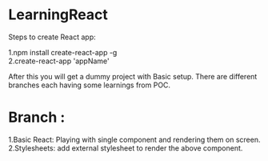 # LearningReact</br>

Steps to create React app:</br>

1.npm install create-react-app -g </br>
2.create-react-app 'appName'</br>

After this you will get a dummy project with Basic setup. There are different branches each having some learnings from POC.

# Branch : <br>
1.Basic React: Playing with single component and rendering them on screen. </br>
2.Stylesheets: add external stylesheet to render the above component. </br>

